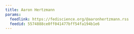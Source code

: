 ```yaml
---
title: Aaron Hertzmann
params:
  feedlink: https://fediscience.org/@aaronhertzmann.rss
  feedid: 5574888ce0ff041477bff54fa194b1e6
---
```

